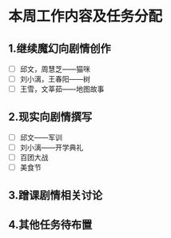# 本周工作内容及任务分配

## 1.继续魔幻向剧情创作

- [ ] 邱文，周慧芝——猫咪
- [ ] 刘小漓，王春阳——树
- [ ] 王雪，文莘茹——地图故事

## 2.现实向剧情撰写

- [ ] 邱文——军训
- [ ] 刘小漓——开学典礼
- [ ] 百团大战
- [ ] 美食节

## 3.蹭课剧情相关讨论

## 4.其他任务待布置

